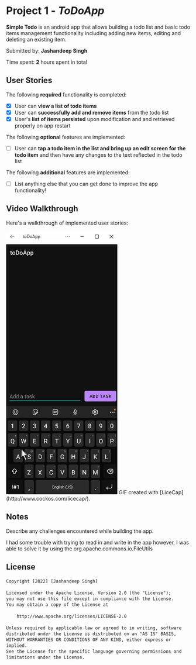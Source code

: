# Project 1 - *ToDoApp*

**Simple Todo** is an android app that allows building a todo list and basic todo items management functionality including adding new items, editing and deleting an existing item.

Submitted by: **Jashandeep Singh**

Time spent: **2** hours spent in total

## User Stories

The following **required** functionality is completed:

* [X] User can **view a list of todo items**
* [X] User can **successfully add and remove items** from the todo list
* [X] User's **list of items persisted** upon modification and and retrieved properly on app restart

The following **optional** features are implemented:

* [ ] User can **tap a todo item in the list and bring up an edit screen for the todo item** and then have any changes to the text reflected in the todo list

The following **additional** features are implemented:

* [ ] List anything else that you can get done to improve the app functionality!

## Video Walkthrough

Here's a walkthrough of implemented user stories:

<img src='walkthrough.gif' title='Video Walkthrough' width='' alt='Video Walkthrough' />
GIF created with [LiceCap](http://www.cockos.com/licecap/).


## Notes

Describe any challenges encountered while building the app.

I had some trouble with trying to read in and write in the app however, I was able to solve it by using the org.apache.commons.io.FileUtils

## License

    Copyright [2022] [Jashandeep Singh]

    Licensed under the Apache License, Version 2.0 (the "License");
    you may not use this file except in compliance with the License.
    You may obtain a copy of the License at

        http://www.apache.org/licenses/LICENSE-2.0

    Unless required by applicable law or agreed to in writing, software
    distributed under the License is distributed on an "AS IS" BASIS,
    WITHOUT WARRANTIES OR CONDITIONS OF ANY KIND, either express or implied.
    See the License for the specific language governing permissions and
    limitations under the License.
